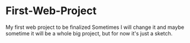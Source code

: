 # First-Web-Project
My first web project to be finalized
Sometimes I will change it and maybe sometime it will be a whole big project, but for now it's just a sketch.

